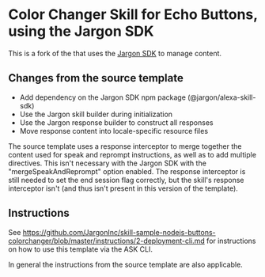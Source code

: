 # Color Changer Skill for Echo Buttons, using the Jargon SDK

This is a fork of the [](https://github.com/alexa/skill-sample-nodejs-buttons-colorchanger#readme) that uses the [Jargon SDK](https://github.com/JargonInc/jargon-sdk-nodejs/tree/master/packages/alexa-skill-sdk#readme) to manage content.

## Changes from the source template
* Add dependency on the Jargon SDK npm package (@jargon/alexa-skill-sdk)
* Use the Jargon skill builder during initialization
* Use the Jargon response builder to construct all responses
* Move response content into locale-specific resource files

The source template uses a response interceptor to merge together the content used for speak and reprompt instructions, as well as to add multiple directives. This isn't necessary with the Jargon SDK with the "mergeSpeakAndReprompt" option enabled. The response interceptor is still needed to set the end session flag correctly, but the skill's response interceptor isn't (and thus isn't present in this version of the template).

## Instructions

See https://github.com/JargonInc/skill-sample-nodejs-buttons-colorchanger/blob/master/instructions/2-deployment-cli.md for instructions on how to use this template via the ASK CLI.

In general the instructions from the source template are also applicable.